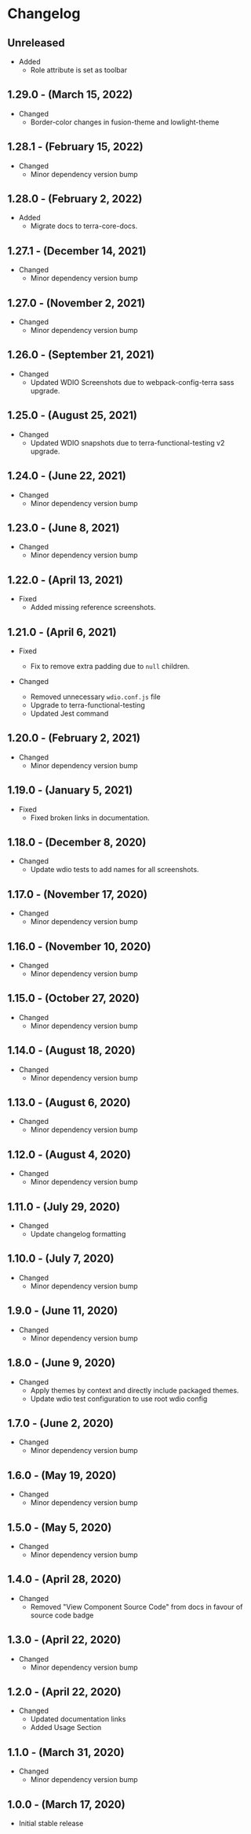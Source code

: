 # Changelog

## Unreleased

* Added
  * Role attribute is set as toolbar

## 1.29.0 - (March 15, 2022)

* Changed
  * Border-color changes in fusion-theme and lowlight-theme

## 1.28.1 - (February 15, 2022)

* Changed
  * Minor dependency version bump

## 1.28.0 - (February 2, 2022)

* Added
  * Migrate docs to terra-core-docs.

## 1.27.1 - (December 14, 2021)

* Changed
  * Minor dependency version bump

## 1.27.0 - (November 2, 2021)

* Changed
  * Minor dependency version bump

## 1.26.0 - (September 21, 2021)

* Changed
  * Updated WDIO Screenshots due to webpack-config-terra sass upgrade.

## 1.25.0 - (August 25, 2021)

* Changed
  * Updated WDIO snapshots due to terra-functional-testing v2 upgrade.

## 1.24.0 - (June 22, 2021)

* Changed
  * Minor dependency version bump

## 1.23.0 - (June 8, 2021)

* Changed
  * Minor dependency version bump

## 1.22.0 - (April 13, 2021)

* Fixed
  * Added missing reference screenshots.

## 1.21.0 - (April 6, 2021)

* Fixed
  * Fix to remove extra padding due to `null` children.

* Changed
  * Removed unnecessary `wdio.conf.js` file
  * Upgrade to terra-functional-testing
  * Updated Jest command

## 1.20.0 - (February 2, 2021)

* Changed
  * Minor dependency version bump

## 1.19.0 - (January 5, 2021)

* Fixed
  * Fixed broken links in documentation.

## 1.18.0 - (December 8, 2020)

* Changed
  * Update wdio tests to add names for all screenshots.

## 1.17.0 - (November 17, 2020)

* Changed
  * Minor dependency version bump

## 1.16.0 - (November 10, 2020)

* Changed
  * Minor dependency version bump

## 1.15.0 - (October 27, 2020)

* Changed
  * Minor dependency version bump

## 1.14.0 - (August 18, 2020)

* Changed
  * Minor dependency version bump

## 1.13.0 - (August 6, 2020)

* Changed
  * Minor dependency version bump

## 1.12.0 - (August 4, 2020)

* Changed
  * Minor dependency version bump

## 1.11.0 - (July 29, 2020)

* Changed
  * Update changelog formatting

## 1.10.0 - (July 7, 2020)

* Changed
  * Minor dependency version bump

## 1.9.0 - (June 11, 2020)

* Changed
  * Minor dependency version bump

## 1.8.0 - (June 9, 2020)

* Changed
  * Apply themes by context and directly include packaged themes.
  * Update wdio test configuration to use root wdio config

## 1.7.0 - (June 2, 2020)

* Changed
  * Minor dependency version bump

## 1.6.0 - (May 19, 2020)

* Changed
  * Minor dependency version bump

## 1.5.0 - (May 5, 2020)

* Changed
  * Minor dependency version bump

## 1.4.0 - (April 28, 2020)

* Changed
  * Removed "View Component Source Code" from docs in favour of source code badge

## 1.3.0 - (April 22, 2020)

* Changed
  * Minor dependency version bump

## 1.2.0 - (April 22, 2020)

* Changed
  * Updated documentation links
  * Added Usage Section

## 1.1.0 - (March 31, 2020)

* Changed
  * Minor dependency version bump

## 1.0.0 - (March 17, 2020)

* Initial stable release
